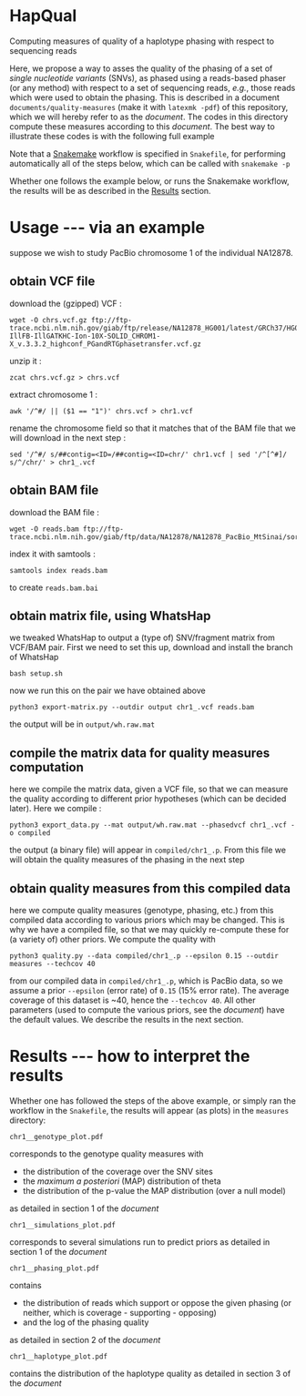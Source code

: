 # HapQual
Computing measures of quality of a haplotype phasing with respect to sequencing reads

Here, we propose a way to asses the quality of the phasing of a set of
_single nucleotide variants_ (SNVs), as phased using a reads-based
phaser (or any method) with respect to a set of sequencing reads,
_e.g._, those reads which were used to obtain the phasing.  This is
described in a document `documents/quality-measures` (make it with
`latexmk -pdf`) of this repository, which we will hereby refer to as
the _document_.  The codes in this directory compute these measures
according to this _document_.  The best way to illustrate these codes
is with the following full example

Note that a [Snakemake](https://snakemake.readthedocs.io/) workflow is
specified in `Snakefile`, for performing automatically all of the
steps below, which can be called with `snakemake -p`

Whether one follows the example below, or runs the Snakemake workflow,
the results will be as described in the
[Results](#results-----how-to-interpret-the-results) section.


# Usage --- via an example

suppose we wish to study PacBio chromosome 1 of the individual
NA12878.


## obtain VCF file

download the (gzipped) VCF :

    wget -O chrs.vcf.gz ftp://ftp-trace.ncbi.nlm.nih.gov/giab/ftp/release/NA12878_HG001/latest/GRCh37/HG001_GRCh37_GIAB_highconf_CG-IllFB-IllGATKHC-Ion-10X-SOLID_CHROM1-X_v.3.3.2_highconf_PGandRTGphasetransfer.vcf.gz

unzip it :

    zcat chrs.vcf.gz > chrs.vcf

extract chromosome 1 :

    awk '/^#/ || ($1 == "1")' chrs.vcf > chr1.vcf

rename the chromosome field so that it matches that of the BAM file
that we will download in the next step :

    sed '/^#/ s/##contig=<ID=/##contig=<ID=chr/' chr1.vcf | sed '/^[^#]/ s/^/chr/' > chr1_.vcf


## obtain BAM file

download the BAM file :

    wget -O reads.bam ftp://ftp-trace.ncbi.nlm.nih.gov/giab/ftp/data/NA12878/NA12878_PacBio_MtSinai/sorted_final_merged.bam

index it with samtools :

    samtools index reads.bam

to create `reads.bam.bai`


## obtain matrix file, using WhatsHap

we tweaked WhatsHap to output a (type of) SNV/fragment matrix from
VCF/BAM pair.  First we need to set this up, download and install the
branch of WhatsHap

    bash setup.sh

now we run this on the pair we have obtained above

    python3 export-matrix.py --outdir output chr1_.vcf reads.bam

the output will be in `output/wh.raw.mat`


## compile the matrix data for quality measures computation

here we compile the matrix data, given a VCF file, so that we can
measure the quality according to different prior hypotheses (which can
be decided later).  Here we compile :

    python3 export_data.py --mat output/wh.raw.mat --phasedvcf chr1_.vcf -o compiled

the output (a binary file) will appear in `compiled/chr1_.p`.  From
this file we will obtain the quality measures of the phasing in the
next step


## obtain quality measures from this compiled data

here we compute quality measures (genotype, phasing, etc.) from this
compiled data according to various priors which may be changed.  This
is why we have a compiled file, so that we may quickly re-compute
these for (a variety of) other priors.  We compute the quality with

    python3 quality.py --data compiled/chr1_.p --epsilon 0.15 --outdir measures --techcov 40

from our compiled data in `compiled/chr1_.p`, which is PacBio data, so
we assume a prior `--epsilon` (error rate) of `0.15` (15% error rate).
The average coverage of this dataset is ~40, hence the `--techcov 40`.
All other parameters (used to compute the various priors, see the
_document_) have the default values.  We describe the results in the
next section.


# Results --- how to interpret the results

Whether one has followed the steps of the above example, or simply ran
the workflow in the `Snakefile`, the results will appear (as plots) in
the `measures` directory:

    chr1__genotype_plot.pdf

corresponds to the genotype quality measures with

* the distribution of the coverage over the SNV sites
* the _maximum a posteriori_ (MAP) distribution of theta
* the distribution of the p-value the MAP distribution (over a null
  model)

as detailed in section 1 of the _document_

    chr1__simulations_plot.pdf

corresponds to several simulations run to predict priors as detailed
in section 1 of the _document_

    chr1__phasing_plot.pdf

contains

* the distribution of reads which support or oppose the given phasing
  (or neither, which is coverage - supporting - opposing)
* and the log of the phasing quality

as detailed in section 2 of the _document_

    chr1__haplotype_plot.pdf

contains the distribution of the haplotype quality as detailed in
section 3 of the _document_
